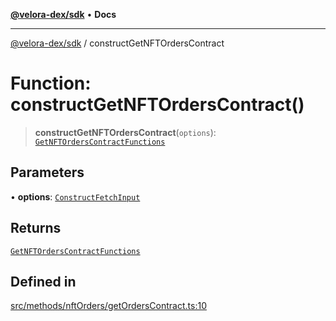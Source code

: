 [**@velora-dex/sdk**](../README.md) • **Docs**

***

[@velora-dex/sdk](../globals.md) / constructGetNFTOrdersContract

# Function: constructGetNFTOrdersContract()

> **constructGetNFTOrdersContract**(`options`): [`GetNFTOrdersContractFunctions`](../type-aliases/GetNFTOrdersContractFunctions.md)

## Parameters

• **options**: [`ConstructFetchInput`](../interfaces/ConstructFetchInput.md)

## Returns

[`GetNFTOrdersContractFunctions`](../type-aliases/GetNFTOrdersContractFunctions.md)

## Defined in

[src/methods/nftOrders/getOrdersContract.ts:10](https://github.com/VeloraDEX/paraswap-sdk/blob/feat/velora/src/methods/nftOrders/getOrdersContract.ts#L10)
